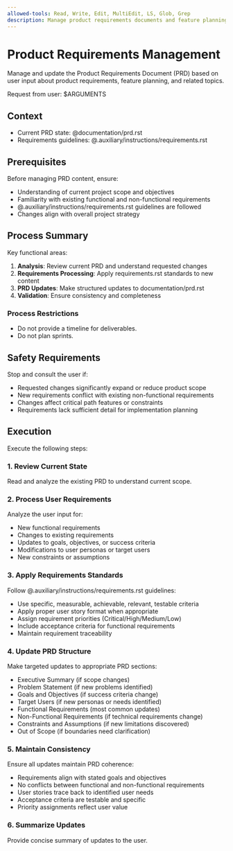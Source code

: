 ```yaml
---
allowed-tools: Read, Write, Edit, MultiEdit, LS, Glob, Grep
description: Manage product requirements documents and feature planning
---
```


# Product Requirements Management

Manage and update the Product Requirements Document (PRD) based on user input
about product requirements, feature planning, and related topics.

Request from user: $ARGUMENTS

## Context

- Current PRD state: @documentation/prd.rst
- Requirements guidelines: @.auxiliary/instructions/requirements.rst

## Prerequisites

Before managing PRD content, ensure:
- Understanding of current project scope and objectives
- Familiarity with existing functional and non-functional requirements
- @.auxiliary/instructions/requirements.rst guidelines are followed
- Changes align with overall project strategy

## Process Summary

Key functional areas:
1. **Analysis**: Review current PRD and understand requested changes
2. **Requirements Processing**: Apply requirements.rst standards to new content
3. **PRD Updates**: Make structured updates to documentation/prd.rst
4. **Validation**: Ensure consistency and completeness

### Process Restrictions

- Do not provide a timeline for deliverables.
- Do not plan sprints.

## Safety Requirements

Stop and consult the user if:
- Requested changes significantly expand or reduce product scope
- New requirements conflict with existing non-functional requirements
- Changes affect critical path features or constraints
- Requirements lack sufficient detail for implementation planning

## Execution

Execute the following steps:

### 1. Review Current State
Read and analyze the existing PRD to understand current scope.

### 2. Process User Requirements
Analyze the user input for:
- New functional requirements
- Changes to existing requirements
- Updates to goals, objectives, or success criteria
- Modifications to user personas or target users
- New constraints or assumptions

### 3. Apply Requirements Standards
Follow @.auxiliary/instructions/requirements.rst guidelines:
- Use specific, measurable, achievable, relevant, testable criteria
- Apply proper user story format when appropriate
- Assign requirement priorities (Critical/High/Medium/Low)
- Include acceptance criteria for functional requirements
- Maintain requirement traceability

### 4. Update PRD Structure
Make targeted updates to appropriate PRD sections:
- Executive Summary (if scope changes)
- Problem Statement (if new problems identified)
- Goals and Objectives (if success criteria change)
- Target Users (if new personas or needs identified)
- Functional Requirements (most common updates)
- Non-Functional Requirements (if technical requirements change)
- Constraints and Assumptions (if new limitations discovered)
- Out of Scope (if boundaries need clarification)

### 5. Maintain Consistency
Ensure all updates maintain PRD coherence:
- Requirements align with stated goals and objectives
- No conflicts between functional and non-functional requirements
- User stories trace back to identified user needs
- Acceptance criteria are testable and specific
- Priority assignments reflect user value

### 6. Summarize Updates
Provide concise summary of updates to the user.
